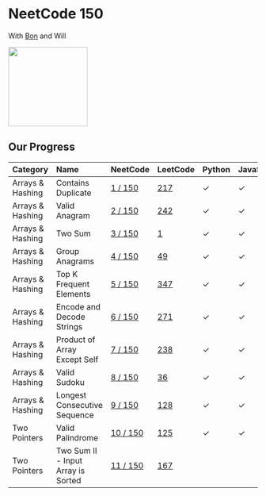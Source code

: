 # NeetCode 150

With [Bon](https://github.com/ethanepiscope/neetcode) and Will

<img src="https://github.com/user-attachments/assets/5d59868e-26a3-47db-abcc-11b7fdde5725" width="160px">

## Our Progress

| Category         | Name                               | NeetCode                                                                  | LeetCode                                                               | Python  | JavaScript |
| :--------------- | :--------------------------------- | :------------------------------------------------------------------------ | :--------------------------------------------------------------------- | :------ | :--------- |
| Arrays & Hashing | Contains Duplicate                 | [1 / 150](https://neetcode.io/problems/top-k-elements-in-list)            | [217](https://leetcode.com/problems/contains-duplicate/)               | &check; | &check;    |
| Arrays & Hashing | Valid Anagram                      | [2 / 150](https://neetcode.io/problems/is-anagram)                        | [242](https://neetcode.io/problems/is-anagram)                         | &check; | &check;    |
| Arrays & Hashing | Two Sum                            | [3 / 150](https://neetcode.io/problems/two-integer-sum)                   | [1](https://neetcode.io/problems/two-integer-sum)                      | &check; | &check;    |
| Arrays & Hashing | Group Anagrams                     | [4 / 150](https://neetcode.io/problems/anagram-groups)                    | [49](https://leetcode.com/problems/group-anagrams/)                    | &check; | &check;    |
| Arrays & Hashing | Top K Frequent Elements            | [5 / 150](https://neetcode.io/problems/top-k-elements-in-list)            | [347](https://leetcode.com/problems/top-k-frequent-elements/)          | &check; | &check;    |
| Arrays & Hashing | Encode and Decode Strings          | [6 / 150](https://neetcode.io/problems/string-encode-and-decode)          | [271](https://leetcode.com/problems/encode-and-decode-strings/)        | &check; | &check;    |
| Arrays & Hashing | Product of Array Except Self       | [7 / 150](https://neetcode.io/problems/products-of-array-discluding-self) | [238](https://neetcode.io/problems/products-of-array-discluding-self)  | &check; | &check;    |
| Arrays & Hashing | Valid Sudoku                       | [8 / 150](https://neetcode.io/problems/valid-sudoku)                      | [36](https://leetcode.com/problems/valid-sudoku/)                      | &check; | &check;    |
| Arrays & Hashing | Longest Consecutive Sequence       | [9 / 150](https://neetcode.io/problems/longest-consecutive-sequence)      | [128](https://leetcode.com/problems/longest-consecutive-sequence/)     | &check; | &check;    |
| Two Pointers     | Valid Palindrome                   | [10 / 150](https://neetcode.io/problems/is-palindrome)                    | [125](https://leetcode.com/problems/valid-palindrome/)                 | &check; | &check;    |
| Two Pointers     | Two Sum II - Input Array is Sorted | [11 / 150](https://neetcode.io/problems/two-integer-sum-ii)               | [167](https://leetcode.com/problems/two-sum-ii-input-array-is-sorted/) |         |            |
